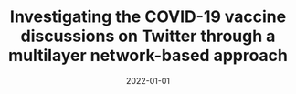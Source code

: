 ---
title: 'Investigating the COVID-19 vaccine discussions on Twitter through a multilayer network-based approach'
collection: publications
permalink: /publication/2022-Information Processing and Management-Investigating-the.md
excerpt: 'G. Bonifazi, B. Breve, S. Cirillo, E. Corradini, L. Virgili'
date: 2022-01-01
venue: 'Information Processing and Management'
link: 'https://doi.org/10.1016/j.ipm.2022.103095'
location: 'DII, Polytechnic University of Marche, Italy, DI, University of Salerno, Via Giovanni Paolo II 132, (SA), Fisciano, 84084, Italy'
---